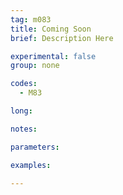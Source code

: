 ```yaml
---
tag: m083
title: Coming Soon
brief: Description Here

experimental: false
group: none

codes:
  - M83

long:

notes:

parameters:

examples:

---
```



